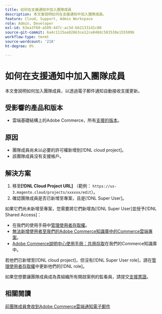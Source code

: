 ```yaml
---
title: 如何在支援通知中加入團隊成員
description: 本文會說明如何在支援通知中加入團隊成員。
feature: Cloud, Support, Admin Workspace
role: Admin, Developer
exl-id: 63ea3f60-a509-447c-ac3d-bb2133141c80
source-git-commit: 6a4c1115aa92663ce12ce848dc583538e155509b
workflow-type: tm+mt
source-wordcount: '218'
ht-degree: 0%

---
```


# 如何在支援通知中加入團隊成員

本文會說明如何加入團隊成員，以透過電子郵件通知自動接收支援更新。

## 受影響的產品和版本

* 雲端基礎結構上的Adobe Commerce，所有[支援的版本](https://www.adobe.com/content/dam/cc/en/legal/terms/enterprise/pdfs/Adobe-Commerce-Software-Lifecycle-Policy.pdf)。

## 原因

* 團隊成員尚未以必要的許可權新增到[!DNL cloud project]。
* 該團隊成員沒有支援帳戶。

## 解決方案

1. 移至&#x200B;**[!DNL Cloud Project URL]** （範例： `https://us-3.magento.cloud/projects/xxxxxx/edit`）。
1. 確認團隊成員是否已新增至專案，且是[!DNL Super User]。

如果它們尚未新增至專案，您需要將它們新增為[!DNL Super User]並授予[!DNL Shared Access]：

* 在我們的使用手冊中[管理使用者存取權](https://experienceleague.adobe.com/docs/commerce-cloud-service/user-guide/project/user-access.html)。
* [無法新增使用者至我們的Adobe Commerce知識庫中的Commerce雲端專案](https://experienceleague.adobe.com/docs/commerce-knowledge-base/kb/troubleshooting/miscellaneous/unable-add-user-adobe-commerce-cloud-project.html)。
* [Adobe Commerce說明中心使用手冊：共用存取](https://experienceleague.adobe.com/docs/commerce-knowledge-base/kb/help-center-guide/magento-help-center-user-guide.html#shared-access)在我們的Commerce知識庫中。

若他們已新增至[!DNL cloud project]，但沒有[!DNL Super User role]，請在[管理使用者存取權](https://experienceleague.adobe.com/docs/commerce-cloud-service/user-guide/project/user-access.html)中更新他們的[!DNL role]。

如果您想要讓團隊成員成為貴組織所有開啟案例的監看員，請提交[支援票證](https://experienceleague.adobe.com/home?lang=en&amp;support-tab=home#support)。

## 相關閱讀

[前團隊成員會收到Adobe Commerce雲端通知電子郵件](https://experienceleague.adobe.com/docs/commerce-knowledge-base/kb/troubleshooting/miscellaneous/former-teammembers-receive-cloud-notification-emails.html)
